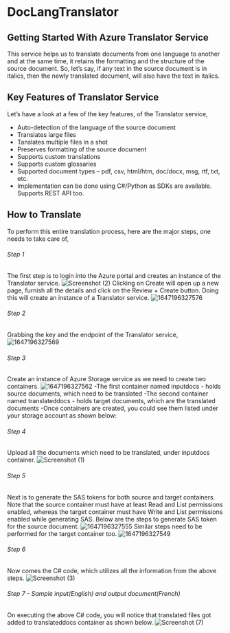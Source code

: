 # DocLangTranslator

## Getting Started With Azure Translator Service

This service helps us to translate documents from one language to another and at the same time, it retains the formatting and the structure of the source document. So, let’s say, if any text in the source document is in italics, then the newly translated document, will also have the text in italics.

## Key Features of Translator Service

Let’s have a look at a few of the key features, of the Translator service,

- Auto-detection of the language of the source document
- Translates large files
- Tanslates multiple files in a shot
- Preserves formatting of the source document
- Supports custom translations
- Supports custom glossaries
- Supported document types – pdf, csv, html/htm, doc/docx, msg, rtf, txt, etc.
- Implementation can be done using C#/Python as SDKs are available. Supports REST API too.

## How to Translate 

To perform this entire translation process, here are the major steps, one needs to take care of,

###### Step 1

The first step is to login into the Azure portal and creates an instance of the Translator service.
![Screenshot (2)](https://user-images.githubusercontent.com/73302381/158076385-329ca9ef-2bcf-4336-a842-2afeb6c0e993.png)
Clicking on Create will open up a new page, furnish all the details and click on the Review + Create button. Doing this will create an instance of a Translator service.
![1647196327576](https://user-images.githubusercontent.com/73302381/158074436-d3b6c30a-bf57-461a-9577-eeb5b9565283.jpg)

###### Step 2

Grabbing the key and the endpoint of the Translator service,
![1647196327569](https://user-images.githubusercontent.com/73302381/158074461-d5bffea0-2ceb-4c06-abd5-c7b54e401825.jpg)

###### Step 3

Create an instance of Azure Storage service as we need to create two containers.
![1647196327562](https://user-images.githubusercontent.com/73302381/158074510-15578501-70a8-4560-a0f5-b1c98ffee115.jpg)
-The first container named inputdocs - holds source documents, which need to be translated
-The second container named translateddocs - holds target documents, which are the translated documents
-Once containers are created, you could see them listed under your storage account as shown below:

###### Step 4

Upload all the documents which need to be translated, under inputdocs container.
![Screenshot (1)](https://user-images.githubusercontent.com/73302381/158076372-38211f97-de63-4323-8681-50b509231ed9.png)

###### Step 5

Next is to generate the SAS tokens for both source and target containers. Note that the source container must have at least Read and List permissions enabled, whereas the target container must have Write and List permissions enabled while generating SAS. Below are the steps to generate SAS token for the source document.
![1647196327555](https://user-images.githubusercontent.com/73302381/158074549-f5c65af1-9182-44a9-b025-f0ab8184f0bb.jpg)
Similar steps need to be performed for the target container too.
![1647196327549](https://user-images.githubusercontent.com/73302381/158074601-a2a80e0d-6ea6-401d-8857-0d10ac52d182.jpg)

###### Step 6

Now comes the C# code, which utilizes all the information from the above steps.
![Screenshot (3)](https://user-images.githubusercontent.com/73302381/158076457-ee3018f2-c1a6-4cfb-8378-6bfa9fe573b2.png)

###### Step 7 - Sample input(English) and output document(French)

On executing the above C# code, you will notice that translated files got added to translateddocs container as shown below.
![Screenshot (7)](https://user-images.githubusercontent.com/73302381/158076481-264f0c23-f127-43bb-bdc7-2768b9daad95.png)
